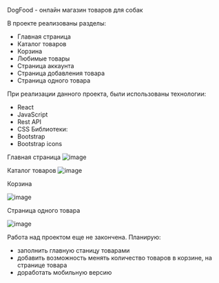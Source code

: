 DogFood - онлайн магазин товаров для собак

В проекте реализованы разделы:
- Главная страница
- Каталог товаров
- Корзина
- Любимые товары
- Страница аккаунта
- Страница добавления товара
- Страница одного товара

При реализации данного проекта, были использованы технологии:
- React
- JavaScript
- Rest API
- CSS
Библиотеки:
- Bootstrap
- Bootstrap icons

Главная страница
![image](https://github.com/KorsakPolina-frontend/dogfood/assets/121341871/affc1a21-f666-45f9-9d3a-47117b39f1bf) 

Каталог товаров
![image](https://github.com/KorsakPolina-frontend/dogfood/assets/121341871/2e857f6d-c7ec-410d-bedd-be8c8d6523c2)

Корзина

![image](https://github.com/KorsakPolina-frontend/dogfood/assets/121341871/30a75d45-6a87-42a6-bdc6-1f6c5d82fb38)

Страница одного товара

![image](https://github.com/KorsakPolina-frontend/dogfood/assets/121341871/f84d6c56-6ffa-4adb-89fe-d6dc73f30174)

Работа над проектом еще не закончена.
Планирую:
- заполнить главную станицу товарами
- добавить возможность менять количество товаров в корзине, на странице товара
- доработать мобильную версию
